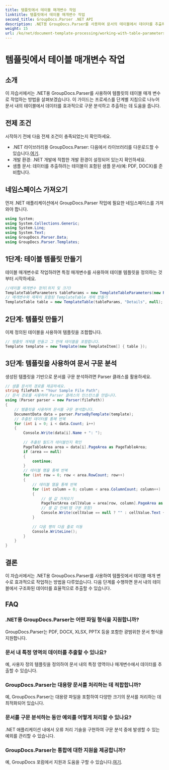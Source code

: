 ```yaml
---
title: 템플릿에서 테이블 매개변수 작업
linktitle: 템플릿에서 테이블 매개변수 작업
second_title: GroupDocs.Parser .NET API
description: .NET용 GroupDocs.Parser를 사용하여 문서의 테이블에서 데이터를 추출하는 방법을 알아보세요. 테이블 매개변수 사용에 대한 단계별 가이드입니다.
weight: 15
url: /ko/net/document-template-processing/working-with-table-parameters-in-templates/
---
```


# 템플릿에서 테이블 매개변수 작업

## 소개
이 자습서에서는 .NET용 GroupDocs.Parser를 사용하여 템플릿의 테이블 매개 변수로 작업하는 방법을 살펴보겠습니다. 이 가이드는 프로세스를 단계별 지침으로 나누어 문서 내의 테이블에서 데이터를 효과적으로 구문 분석하고 추출하는 데 도움을 줍니다.
## 전제 조건
시작하기 전에 다음 전제 조건이 충족되었는지 확인하세요.
-  .NET 라이브러리용 GroupDocs.Parser: 다음에서 라이브러리를 다운로드할 수 있습니다.[여기](https://releases.groupdocs.com/parser/net/).
- 개발 환경: .NET 개발에 적합한 개발 환경이 설정되어 있는지 확인하세요.
- 샘플 문서: 데이터를 추출하려는 테이블이 포함된 샘플 문서(예: PDF, DOCX)를 준비합니다.

## 네임스페이스 가져오기
먼저 .NET 애플리케이션에서 GroupDocs.Parser 작업에 필요한 네임스페이스를 가져와야 합니다.
```csharp
using System;
using System.Collections.Generic;
using System.Linq;
using System.Text;
using GroupDocs.Parser.Data;
using GroupDocs.Parser.Templates;
```
## 1단계: 테이블 템플릿 만들기
테이블 매개변수로 작업하려면 특정 매개변수를 사용하여 테이블 템플릿을 정의하는 것부터 시작하세요.
```csharp
//테이블 매개변수 정의(위치 및 크기)
TemplateTableParameters tableParams = new TemplateTableParameters(new Rectangle(new Point(35, 320), new Size(530, 55)), null);
// 매개변수와 제목이 포함된 TemplateTable 개체 만들기
TemplateTable table = new TemplateTable(tableParams, "Details", null);
```
## 2단계: 템플릿 만들기
이제 정의된 테이블을 사용하여 템플릿을 조합합니다.
```csharp
// 템플릿 개체를 만들고 그 안에 테이블을 포함합니다.
Template template = new Template(new TemplateItem[] { table });
```
## 3단계: 템플릿을 사용하여 문서 구문 분석
생성된 템플릿을 기반으로 문서를 구문 분석하려면 Parser 클래스를 활용하세요.
```csharp
// 샘플 문서의 경로를 제공하세요.
string filePath = "Your Sample File Path";
// 문서 경로를 사용하여 Parser 클래스의 인스턴스를 만듭니다.
using (Parser parser = new Parser(filePath))
{
    // 템플릿을 사용하여 문서를 구문 분석합니다.
    DocumentData data = parser.ParseByTemplate(template);
    // 추출된 데이터를 통해 반복
    for (int i = 0; i < data.Count; i++)
    {
        Console.Write(data[i].Name + ": ");
        
        // 추출된 필드가 테이블인지 확인
        PageTableArea area = data[i].PageArea as PageTableArea;
        if (area == null)
        {
            continue;
        }
        // 테이블 행을 통해 반복
        for (int row = 0; row < area.RowCount; row++)
        {
            // 테이블 열을 통해 반복
            for (int column = 0; column < area.ColumnCount; column++)
            {
                // 셀 값 가져오기
                PageTextArea cellValue = area[row, column].PageArea as PageTextArea;
                // 셀 값 인쇄(탭 구분 포함)
                Console.Write(cellValue == null ? "" : cellValue.Text + "\t");
            }
            
            // 다음 행의 다음 줄로 이동
            Console.WriteLine();
        }
    }
}
```

## 결론
이 자습서에서는 .NET용 GroupDocs.Parser를 사용하여 템플릿에서 테이블 매개 변수로 효과적으로 작업하는 방법을 다루었습니다. 다음 단계를 수행하면 문서 내의 테이블에서 구조화된 데이터를 효율적으로 추출할 수 있습니다.

## FAQ
### .NET용 GroupDocs.Parser는 어떤 파일 형식을 지원합니까?
GroupDocs.Parser는 PDF, DOCX, XLSX, PPTX 등을 포함한 광범위한 문서 형식을 지원합니다.
### 문서 내 특정 영역의 데이터를 추출할 수 있나요?
예, 사용자 정의 템플릿을 정의하여 문서 내의 특정 영역이나 매개변수에서 데이터를 추출할 수 있습니다.
### GroupDocs.Parser는 대용량 문서를 처리하는 데 적합합니까?
예, GroupDocs.Parser는 대용량 파일을 포함하여 다양한 크기의 문서를 처리하는 데 최적화되어 있습니다.
### 문서를 구문 분석하는 동안 예외를 어떻게 처리할 수 있나요?
.NET 애플리케이션 내에서 오류 처리 기술을 구현하여 구문 분석 중에 발생할 수 있는 예외를 관리할 수 있습니다.
### GroupDocs.Parser는 통합에 대한 지원을 제공합니까?
 예, GroupDocs 포럼에서 지원과 도움을 구할 수 있습니다.[여기](https://forum.groupdocs.com/c/parser/17).